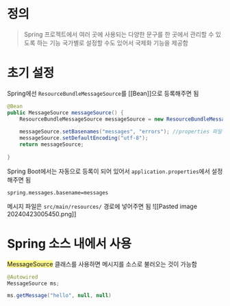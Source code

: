 # 정의

>Spring 프로젝트에서 여러 곳에 사용되는 다양한 문구를 한 곳에서 관리할 수 있도록 하는 기능
>국가별로 설정할 수도 있어서 국제화 기능을 제공함

# 초기 설정

Spring에선 `ResourceBundleMessageSource`를 [[Bean]]으로 등록해주면 됨
```java
@Bean
public MessageSource messageSource() {
	ResourceBundleMessageSource messageSource = new ResourceBundleMessageSource();
	
	messageSource.setBasenames("messages", "errors"); //properties 파일명
    messageSource.setDefaultEncoding("utf-8");
    return messageSource;
	
}
```

Spring Boot에서는 자동으로 등록이 되어 있어서 `application.properties`에서 설정해주면 됨
```properties
spring.messages.basename=messages
```

메시지 파일은 `src/main/resources/` 경로에 넣어주면 됨
![[Pasted image 20240423005450.png]]

# Spring 소스 내에서 사용


<span style="background:#fff88f">MessageSource</span> 클래스를 사용하면 메시지를 소스로 불러오는 것이 가능함
```java
@Autowired
MessageSource ms;

ms.getMessage("hello", null, null)
```
